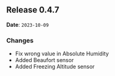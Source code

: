 ## Release 0.4.7

**Date**: `2023-10-09`

### Changes

- Fix wrong value in Absolute Humidity
- Added Beaufort sensor
- Added Freezing Altitude sensor